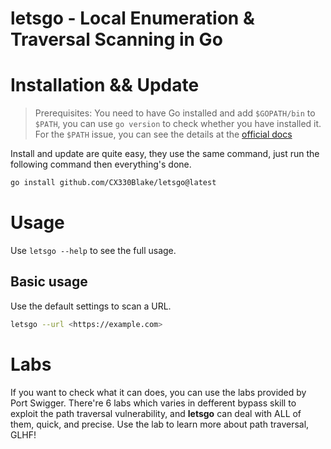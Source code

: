 # letsgo - Local Enumeration & Traversal Scanning in Go

# Installation && Update

> Prerequisites: You need to have Go installed and add `$GOPATH/bin` to `$PATH`, you can use `go version` to check whether you have installed it. For the `$PATH` issue, you can see the details at the [official docs](https://go.dev/doc/install#)

Install and update are quite easy, they use the same command, just run the following command then everything's done.

```bash
go install github.com/CX330Blake/letsgo@latest
```

# Usage

Use `letsgo --help` to see the full usage.

## Basic usage

Use the default settings to scan a URL.

```bash
letsgo --url <https://example.com>
```

# Labs

If you want to check what it can does, you can use the labs provided by Port Swigger. There're 6 labs which varies in defferent bypass skill to exploit the path traversal vulnerability, and **letsgo** can deal with ALL of them, quick, and precise. Use the lab to learn more about path traversal, GLHF!
